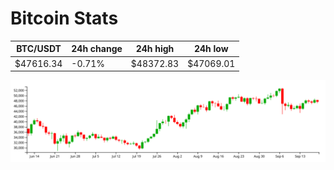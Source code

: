 # Bitcoin Stats

BTC/USDT|24h change|24h high|24h low|
|---|---|---|---|
|$47616.34|-0.71%|$48372.83|$47069.01|

<img src="./chart.svg">
